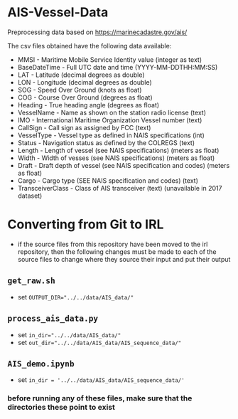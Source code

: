 # AIS-Vessel-Data
Preprocessing data based on https://marinecadastre.gov/ais/

The csv files obtained have the following data available:
- MMSI - Maritime Mobile Service Identity value (integer as text)
- BaseDateTime - Full UTC date and time (YYYY-MM-DDTHH:MM:SS)
- LAT - Latitude (decimal degrees as double)
- LON - Longitude (decimal degrees as double)
- SOG - Speed Over Ground (knots as float)
- COG - Course Over Ground (degrees as float)
- Heading - True heading angle (degrees as float)
- VesselName - Name as shown on the station radio license (text)
- IMO - International Maritime Organization Vessel number (text)
- CallSign - Call sign as assigned by FCC (text)
- VesselType - Vessel type as defined in NAIS specifications (int)
- Status - Navigation status as defined by the COLREGS (text)
- Length - Length of vessel (see NAIS specifications) (meters as float)
- Width - Width of vesses (see NAIS specifications) (meters as float)
- Draft - Draft depth of vessel (see NAIS specification and codes) (meters as float)
- Cargo - Cargo type (SEE NAIS specification and codes) (text)
- TransceiverClass - Class of AIS transceiver (text) (unavailable in 2017 dataset)

# Converting from Git to IRL
- if the source files from this repository have been moved to the irl repository, then the following changes must be made to each of the source files to change where they source their input and put their output
## ``get_raw.sh``
- set ``OUTPUT_DIR="../../data/AIS_data/"`` 
## ``process_ais_data.py``
- set ``in_dir="../../data/AIS_data/"``
- set ``out_dir="../../data/AIS_data/AIS_sequence_data/"``
## ``AIS_demo.ipynb``
- set ``in_dir = '../../data/AIS_data/AIS_sequence_data/'``
### before running any of these files, make sure that the directories these point to exist
